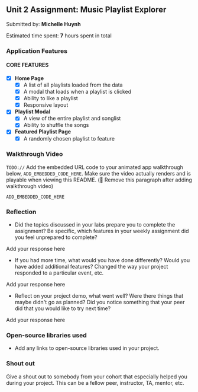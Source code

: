 ## Unit 2 Assignment: Music Playlist Explorer

Submitted by: **Michelle Huynh**

Estimated time spent: **7** hours spent in total

### Application Features

#### CORE FEATURES

- [x] **Home Page**
  - [x] A list of all playlists loaded from the data
  - [x] A modal that loads when a playlist is clicked
  - [x] Ability to like a playlist
  - [x] Responsive layout

- [x] **Playlist Modal**
  - [x] A view of the entire playlist and songlist
  - [x] Ability to shuffle the songs

- [x] **Featured Playlist Page**
  - [x] A randomly chosen playlist to feature

### Walkthrough Video

`TODO://` Add the embedded URL code to your animated app walkthrough below, `ADD_EMBEDDED_CODE_HERE`. Make sure the video actually renders and is playable when viewing this README. (🚫 Remove this paragraph after adding walkthrough video)

`ADD_EMBEDDED_CODE_HERE`

### Reflection

* Did the topics discussed in your labs prepare you to complete the assignment? Be specific, which features in your weekly assignment did you feel unprepared to complete?

Add your response here

* If you had more time, what would you have done differently? Would you have added additional features? Changed the way your project responded to a particular event, etc.
  
Add your response here

* Reflect on your project demo, what went well? Were there things that maybe didn't go as planned? Did you notice something that your peer did that you would like to try next time?

Add your response here

### Open-source libraries used

- Add any links to open-source libraries used in your project.

### Shout out

Give a shout out to somebody from your cohort that especially helped you during your project. This can be a fellow peer, instructor, TA, mentor, etc.
